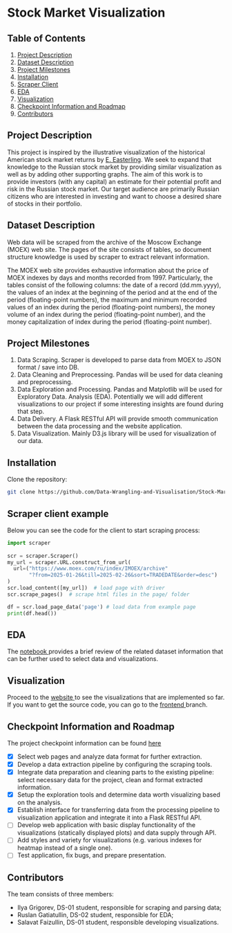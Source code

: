 # Stock Market Visualization

## Table of Contents
<ol>
<li> <a href="#description">Project Description</a> </li>
<li> <a href="#dataset">Dataset Description</a> </li>
<li> <a href="#milestones">Project Milestones</a> </li>
<li> <a href="#installation">Installation</a> </li>
<li> <a href="#scraper">Scraper Client</a> </li>
<li> <a href="#eda">EDA</a> </li>
<li> <a href="#visualization">Visualization</a> </li>
<li> <a href="#roadmap">Checkpoint Information and Roadmap</a> </li>
<li> <a href="#contributors">Contributors</a> </li>
</ol>

<a name="description"> <h2> Project Description </h2> </a>
<p>
This project is inspired by the illustrative visualization of the historical American stock market returns by <a href="https://archive.nytimes.com/www.nytimes.com/interactive/2011/01/02/business/20110102-metrics-graphic.html">E. Easterling</a>. We seek to expand that knowledge to the Russian stock market by providing similar visualization as well as by adding other supporting graphs. The aim of this work is to provide investors (with any capital) an estimate for their potential profit and risk in the Russian stock market. Our target audience are primarily Russian citizens who are interested in investing and want to choose a desired share of stocks in their portfolio.
</p>

<a name="dataset"> <h2> Dataset Description </h2> </a>
<p>
Web data will be scraped from the archive of the Moscow Exchange (MOEX) web site. The pages of the site consists of tables, so document structure knowledge is used by scraper to extract relevant information.
</p>
<p>
The MOEX web site provides exhaustive information about the price of MOEX indexes by days and months recorded from 1997. Particularly, the tables consist of the following columns: the date of a record (dd.mm.yyyy), the values of an index at the beginning of the period and at the end of the period (floating-point numbers), the maximum and minimum recorded values of an index during the period (floating-point numbers), the money volume of an index during the period (floating-point number), and the money capitalization of index during the period (floating-point number).
</p>

<a name="milestones"> <h2> Project Milestones </h2> </a>
<ol>
<li>Data Scraping. Scraper is developed to parse data from MOEX to JSON format / save into DB. </li>
<li>Data Cleaning and Preprocessing. Pandas will be used for data cleaning and preprocessing. </li>
<li>Data Exploration and Processing. Pandas and Matplotlib will be used for Exploratory Data. Analysis (EDA). Potentially we will add different visualizations to our project if some interesting insights are found during that step. </li>
<li>Data Delivery. A Flask RESTful API will provide smooth communication between the data processing and the website application. </li>
<li> Data Visualization. Mainly D3.js library will be used for visualization of our data. </li>
</ol>

<a name="installation"> <h2> Installation </h2> </a>
Clone the repository:
```bash
git clone https://github.com/Data-Wrangling-and-Visualisation/Stock-Market-Visualization
```

<a name="scraper"> <h2> Scraper client example </h2> </a>
Below you can see the code for the client to start scraping process:
```Python
import scraper
    
scr = scraper.Scraper()
my_url = scraper.URL.construct_from_url(
  url=("https://www.moex.com/ru/index/IMOEX/archive"
       "?from=2025-01-26&till=2025-02-26&sort=TRADEDATE&order=desc")
)
scr.load_content([my_url])  # load page with driver
scr.scrape_pages()  # scrape html files in the page/ folder

df = scr.load_page_data('page') # load data from example page
print(df.head())
```

<a name="eda"> <h2> EDA </h2> </a>
The <a href="https://github.com/Data-Wrangling-and-Visualisation/Stock-Market-Visualization/blob/EDA/Russia_Stock_Market_Index.ipynb">notebook </a> provides a brief review of the related dataset information that can be further used to select data and visualizations.

<a name="visualization"> <h2> Visualization </h2> </a>
Proceed to the <a href="https://data-wrangling-and-visualisation.github.io/Stock-Market-Visualization/"> website </a> to see the visualizations that are implemented so far. If you want to get the source code, you can go to the <a href="https://github.com/Data-Wrangling-and-Visualisation/Stock-Market-Visualization/tree/frontend"> frontend </a> branch.

<a name="roadmap"> <h2> Checkpoint Information and Roadmap </h2> </a>
The project checkpoint information can be found <a href="https://github.com/Data-Wrangling-and-Visualisation/Stock-Market-Visualization/blob/Checkpoints/DWV_Checkpoint.pdf">here </a>

- [x] Select web pages and analyze data format for further extraction.
- [x] Develop a data extraction pipeline by configuring the scraping tools.
- [x] Integrate data preparation and cleaning parts to the existing pipeline: select necessary data for the project, clean and format extracted information.
- [x] Setup the exploration tools and determine data worth visualizing based on the analysis.
- [x] Establish interface for transferring data from the processing pipeline to visualization application and integrate it into a Flask RESTful API.
- [ ] Develop web application with basic display functionality of the visualizations (statically displayed plots) and data supply through API.
- [ ] Add styles and variety for visualizations (e.g. various indexes for heatmap instead of a single one).
- [ ] Test application, fix bugs, and prepare presentation.

<a name="contributors"> <h2> Contributors </h2> </a>
The team consists of three members:
- Ilya Grigorev, DS-01 student, responsible for scraping and parsing data;
- Ruslan Gatiatullin, DS-02 student, responsible for EDA;
- Salavat Faizullin, DS-01 student, responsible developing visualizations.
